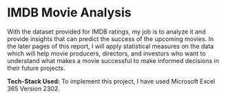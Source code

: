# IMDB Movie Analysis
With the dataset provided for IMDB ratings, my job is to analyze it and provide insights that can predict the success of the upcoming movies. In the later pages of this report, I will apply statistical measures on the data which will help movie producers, directors, and investors who want to understand what makes a movie successful to make informed decisions in their future projects.

**Tech-Stack Used:**
To implement this project, I have used Microsoft Excel 365 Version 2302. 
